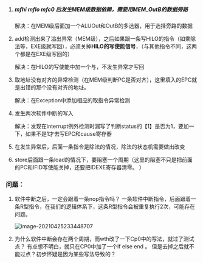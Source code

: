 1. ##### mfhi mflo mfc0 后发生MEM级数据依赖，需要用MEM_OutB的数据旁路 

   解决：在MEM级后面加一个ALUOut和OutB的多选器，用于选择旁路的数据

2. add检测出来了溢出异常（MEM级），之后如果跟一条写HILO的指令（如乘除法等，EXE级就写回），必须关掉**HILO的写使能信号**，（与其他指令不同，这两个都是在EXE级写回的）

   解决：在HILO的写使能中加一个与，不发生异常才写回

3. 取地址没有对齐的异常检测（在MEM级判断PC是否对齐），这里填入的EPC就是出错的那个没有对齐的地址。

   解决：在Exception中添加相应的取指令异常检测

4. 发生两次软件中断的写入

   解决：发现在interrupt例外检测时漏写了判断status的【1】是否为1，要加一下，如果不是1才去写EPC和cause寄存器

5. 在发生异常后，后面一条指令是除法的情况，除法的状态机需要做出改变

6. store后面跟一条load的情况下，要阻塞一个周期（这里的阻塞不只是把前面的PC和IFID写使能关掉，还要把IDEXE寄存器清零。       ）







### 问题：

1. 软件中断之后，一定会跟着一条nop指令吗？ 一条软件中断指令，后面跟着一条R型指令，在我们的逻辑体系下，这条R型指令会被重复执行2次，可能存在问题。

   ![image-20210425233448707](C:\Users\ywj\AppData\Roaming\Typora\typora-user-images\image-20210425233448707.png)

2. 为什么软件中断会存在两个周期，而wth改了一下Cp0中的写法，就过了测试点？ 有点想不明白，就只在CP0中加了一个if else end 。  但是去掉之后就不能过点？初步怀疑是因为某些写法导致的？